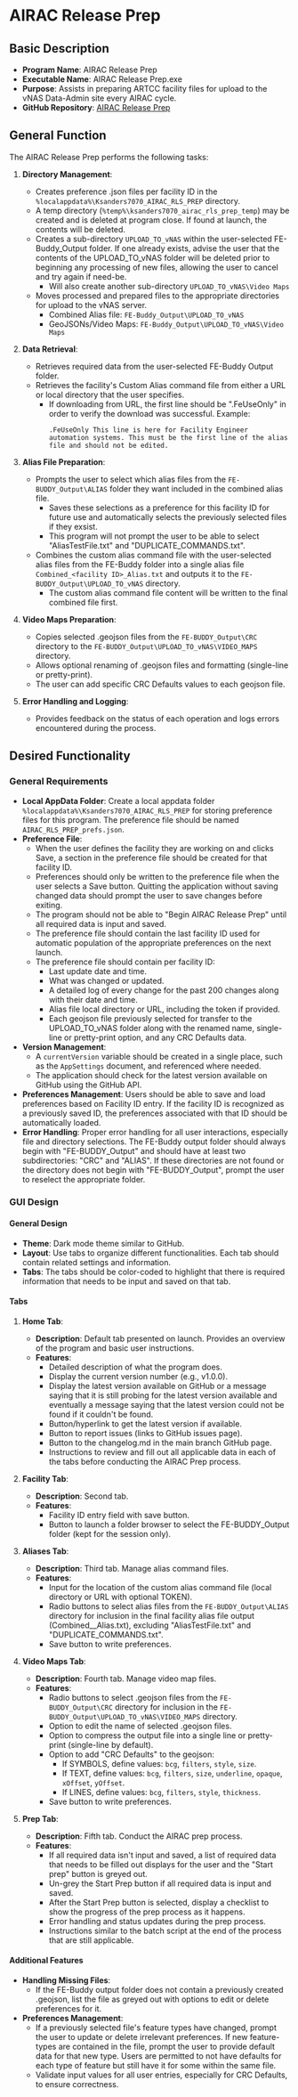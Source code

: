 # AIRAC Release Prep

## Basic Description

- **Program Name**: AIRAC Release Prep
- **Executable Name**: AIRAC Release Prep.exe
- **Purpose**: Assists in preparing ARTCC facility files for upload to the vNAS Data-Admin site every AIRAC cycle.
- **GitHub Repository**: [AIRAC Release Prep](https://github.com/KSanders7070/AIRAC_RELEASE_PREP)

## General Function

The AIRAC Release Prep performs the following tasks:

1. **Directory Management**:
   - Creates preference .json files per facility ID in the `%localappdata%\Ksanders7070_AIRAC_RLS_PREP` directory.
   - A temp directory (`%temp%\ksanders7070_airac_rls_prep_temp`) may be created and is deleted at program close. If found at launch, the contents will be deleted.
   - Creates a sub-directory `UPLOAD_TO_vNAS` within the user-selected FE-Buddy_Output folder. If one already exists, advise the user that the contents of the UPLOAD_TO_vNAS folder will be deleted prior to beginning any processing of new files, allowing the user to cancel and try again if need-be.
     - Will also create another sub-directory `UPLOAD_TO_vNAS\Video Maps`
   - Moves processed and prepared files to the appropriate directories for upload to the vNAS server.
     - Combined Alias file: `FE-Buddy_Output\UPLOAD_TO_vNAS`
     - GeoJSONs/Video Maps: `FE-Buddy_Output\UPLOAD_TO_vNAS\Video Maps`

2. **Data Retrieval**:
   - Retrieves required data from the user-selected FE-Buddy Output folder.
   - Retrieves the facility's Custom Alias command file from either a URL or local directory that the user specifies.
     - If downloading from URL, the first line should be ".FeUseOnly" in order to verify the download was successful. Example:
       ```
       .FeUseOnly This line is here for Facility Engineer automation systems. This must be the first line of the alias file and should not be edited.
       ```

3. **Alias File Preparation**:
   - Prompts the user to select which alias files from the `FE-BUDDY_Output\ALIAS` folder they want included in the combined alias file.
     - Saves these selections as a preference for this facility ID for future use and automatically selects the previously selected files if they exsist.
     - This program will not prompt the user to be able to select "AliasTestFile.txt" and "DUPLICATE_COMMANDS.txt".
   - Combines the custom alias command file with the user-selected alias files from the FE-Buddy folder into a single alias file `Combined_<facility ID>_Alias.txt` and outputs it to the `FE-BUDDY_Output\UPLOAD_TO_vNAS` directory.
     - The custom alias command file content will be written to the final combined file first.

4. **Video Maps Preparation**:
   - Copies selected .geojson files from the `FE-BUDDY_Output\CRC` directory to the `FE-BUDDY_Output\UPLOAD_TO_vNAS\VIDEO_MAPS` directory.
   - Allows optional renaming of .geojson files and formatting (single-line or pretty-print).
   - The user can add specific CRC Defaults values to each geojson file.

5. **Error Handling and Logging**:
   - Provides feedback on the status of each operation and logs errors encountered during the process.

## Desired Functionality

### General Requirements

- **Local AppData Folder**: Create a local appdata folder `%localappdata%\Ksanders7070_AIRAC_RLS_PREP` for storing preference files for this program. The preference file should be named `AIRAC_RLS_PREP_prefs.json`.
- **Preference File**:
   - When the user defines the facility they are working on and clicks Save, a section in the preference file should be created for that facility ID.
   - Preferences should only be written to the preference file when the user selects a Save button. Quitting the application without saving changed data should prompt the user to save changes before exiting.
   - The program should not be able to "Begin AIRAC Release Prep" until all required data is input and saved.
   - The preference file should contain the last facility ID used for automatic population of the appropriate preferences on the next launch.
   - The preference file should contain per facility ID:
     - Last update date and time.
     - What was changed or updated.
     - A detailed log of every change for the past 200 changes along with their date and time.
     - Alias file local directory or URL, including the token if provided.
     - Each geojson file previously selected for transfer to the UPLOAD_TO_vNAS folder along with the renamed name, single-line or pretty-print option, and any CRC Defaults data.
- **Version Management**:
   - A `currentVersion` variable should be created in a single place, such as the `AppSettings` document, and referenced where needed.
   - The application should check for the latest version available on GitHub using the GitHub API.
- **Preferences Management**: Users should be able to save and load preferences based on Facility ID entry. If the facility ID is recognized as a previously saved ID, the preferences associated with that ID should be automatically loaded.
- **Error Handling**: Proper error handling for all user interactions, especially file and directory selections. The FE-Buddy output folder should always begin with "FE-BUDDY_Output" and should have at least two subdirectories: "CRC" and "ALIAS". If these directories are not found or the directory does not begin with "FE-BUDDY_Output", prompt the user to reselect the appropriate folder.

### GUI Design

#### General Design

- **Theme**: Dark mode theme similar to GitHub.
- **Layout**: Use tabs to organize different functionalities. Each tab should contain related settings and information.
- **Tabs**: The tabs should be color-coded to highlight that there is required information that needs to be input and saved on that tab.

#### Tabs

1. **Home Tab**:
   - **Description**: Default tab presented on launch. Provides an overview of the program and basic user instructions.
   - **Features**:
     - Detailed description of what the program does.
     - Display the current version number (e.g., v1.0.0).
     - Display the latest version available on GitHub or a message saying that it is still probing for the latest version available and eventually a message saying that the latest version could not be found if it couldn't be found.
     - Button/hyperlink to get the latest version if available.
     - Button to report issues (links to GitHub issues page).
     - Button to the changelog.md in the main branch GitHub page.
     - Instructions to review and fill out all applicable data in each of the tabs before conducting the AIRAC Prep process.

2. **Facility Tab**:
   - **Description**: Second tab.
   - **Features**:
     - Facility ID entry field with save button.
     - Button to launch a folder browser to select the FE-BUDDY_Output folder (kept for the session only).

3. **Aliases Tab**:
   - **Description**: Third tab. Manage alias command files.
   - **Features**:
     - Input for the location of the custom alias command file (local directory or URL with optional TOKEN).
     - Radio buttons to select alias files from the `FE-BUDDY_Output\ALIAS` directory for inclusion in the final facility alias file output (Combined_<facility ID>_Alias.txt), excluding "AliasTestFile.txt" and "DUPLICATE_COMMANDS.txt".
     - Save button to write preferences.

4. **Video Maps Tab**:
   - **Description**: Fourth tab. Manage video map files.
   - **Features**:
     - Radio buttons to select .geojson files from the `FE-BUDDY_Output\CRC` directory for inclusion in the `FE-BUDDY_Output\UPLOAD_TO_vNAS\VIDEO_MAPS` directory.
     - Option to edit the name of selected .geojson files.
     - Option to compress the output file into a single line or pretty-print (single-line by default).
     - Option to add "CRC Defaults" to the geojson:
       - If SYMBOLS, define values: `bcg`, `filters`, `style`, `size`.
       - If TEXT, define values: `bcg`, `filters`, `size`, `underline`, `opaque`, `xOffset`, `yOffset`.
       - If LINES, define values: `bcg`, `filters`, `style`, `thickness`.
     - Save button to write preferences.

5. **Prep Tab**:
   - **Description**: Fifth tab. Conduct the AIRAC prep process.
   - **Features**:
     - If all required data isn't input and saved, a list of required data that needs to be filled out displays for the user and the "Start prep" button is greyed out.
     - Un-grey the Start Prep button if all required data is input and saved.
     - After the Start Prep button is selected, display a checklist to show the progress of the prep process as it happens.
     - Error handling and status updates during the prep process.
     - Instructions similar to the batch script at the end of the process that are still applicable.

#### Additional Features

- **Handling Missing Files**:
  - If the FE-Buddy output folder does not contain a previously created .geojson, list the file as greyed out with options to edit or delete preferences for it.
- **Preferences Management**:
  - If a previously selected file's feature types have changed, prompt the user to update or delete irrelevant preferences. If new feature-types are contained in the file, prompt the user to provide default data for that new type. Users are permitted to not have defaults for each type of feature but still have it for some within the same file.
  - Validate input values for all user entries, especially for CRC Defaults, to ensure correctness.
